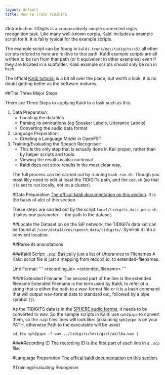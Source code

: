 ```yaml
---
layout: default
title: How To Train TIDIGITS
---
```


#Introduction
TIDigits is a comparatively simple connected digits recognition task.
Like many well-known corpia, Kaldi includes a example script for it.
It is fairly typical for the example scripts.

The example script can be foung in `kaldi-trunk/egs/tidigits/s5/` all other scripts refered to here are relitive to that path. Kaldi example scripts are all written to be run from that path (or it equivelent in other examples) even if they are located in a subfolder.
Kaldi example scripts should only be run in `bash`

The offical [Kaldi tuitorial](http://kaldi.sourceforge.net/tutorial.html) is a bit all over the place, but worth a look, it is no doubt getting better as the software matures.

##The Three Major Steps

There are Three Steps to applying Kaldi to a task such as this.

<ol>
<li> Data Preparation:
<ul>
   <li> Locating the datafiles</li>
   <li> Parsing its annotations (eg Speaker Labels, Utterance Labels)</li>
   <li> Converting the audio data format</li>
</ul></li>
<li> Language Preparation:
<ul>
   <li> Creating a Language Model in OpenFST</li>
</ul></li>
<li>Training/Evaluating the Speach Recogniser:
<ul>
<li> This is the only step that is actually done in Kali proper, rather than by helper scripts and tools.</li>
<li> Viewing the results is also nontrivial</li>
<li> Kaldi does not store results in the most clear way,</li>
</ul></li
</ol>

The full process can be carried out by running `bash run.sh`. Though you most likly need to edit at least the TIDIGITs path, and the `cmd.sh` (so that it is set to run locally, not on a cluster).


#Data Preparation
[The offical kaldi documentation on this section](http://kaldi.sourceforge.net/data_prep.html#data_prep_data). It is the basis of alot of this section.

These steps are carried out by the script `local/tidigits_data_prep.sh`. It takes one parameter -- the path to the dataset.


##Locate the Dataset 
on on the SIP network, the TIDIGITs data set can be found at `/user/data14/res/speech_data/tidigits/`. Symlink it into a convient location.

##Parse its anonotations

###Kaldi Script: `.scp`: Basically just a list of Utterances to Filenames
A Kaldi script file is just a mapping from record_id, to extended-filenames.

Line Format:
'''
<recording_id> <extended_filename>
'''

####Extended Filename
The second part of the line is the extended filename
Extended Filename is the term used by Kaldi,  to refer ot a string that is either the path to a wav-format file or it is a bash command that will output wav-format data to standard out, followed by a pipe symbol (`|`).

As the TIDIGITS data is in the [SPHERE audio format](http://www.ee.columbia.edu/ln/LabROSA/doc/HTKBook21/node64.html), it needs to be converted to wav.
So the sample scripts in Kaldi use `sph2pipe` to convert them, so the .scp files lines will look like: (assuming `sph2pipe` is on your PATH, otherwise Path to the executable will be used)

```
ad_16a sph2pipe -f wav ../tidigits/test/girl/ad/16a.wav |
```

####Recording ID
The recording ID is the first part of each line in a  `.scp` file.



#Language Preparation
[The offical kaldi documentation on this section](http://kaldi.sourceforge.net/data_prep.html#data_prep_lang).


#Training/Evaluating Recogniser

